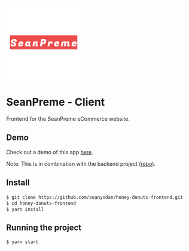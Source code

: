 ![./src/assets](logo.png)

# SeanPreme - Client

Frontend for the SeanPreme eCommerce website.

## Demo

Check out a demo of this app [here](http://truculent-sister.surge.sh/).

Note: This is in combination with the backend project ([repo](https://github.com/seanysdan/ecommerce-server)).

## Install

    $ git clone https://github.com/seanysdan/honey-donuts-frontend.git
    $ cd honey-donuts-frontend
    $ yarn install

## Running the project

    $ yarn start

